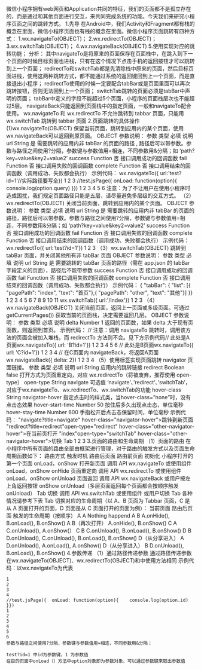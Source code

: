 微信小程序拥有web网页和Application共同的特征，我们的页面都不是孤立存在的，而是通过和其他页面进行交互，来共同完成系统的功能。今天我们来研究小程序页面之间的跳转方式。
1.先导
在Android中，我们Activity和Fragment都有栈的概念在里面，微信小程序页面也有栈的概念在里面。微信小程序页面跳转有四种方式：
1.wx.navigateTo(OBJECT)；
2.wx.redirectTo(OBJECT)；
3.wx.switchTab(OBJECT)；
4.wx.navigateBack(OBJECT)
5.使用实现对应的跳转功能；
分析：
其中navigateTo是将原来的页面保存在页面栈中，在跳入到下一个页面的时候目标页面也进栈，只有在这个情况下点击手机的返回按钮才可以跳转到上一个页面；
redirectTo和switchTab都是先清除栈中原来的页面，然后目标页面进栈，使用这两种跳转方式，都不能通过系统的返回键回到上一个页面，而是直接退出小程序；
redirectTo使用的时候一定要配合tabBar或是页面里面可以再次跳转按钮，否则无法回到上一个页面；
switchTab跳转的页面必须是tabBar中声明的页面；
tabBar中定义的字段不能超过5个页面，小程序的页面栈层次也不能超过5层。
navigateBack只能返回到页面栈中的指定页面，一般和navigateTo配合使用。
wx.navigateTo 和 wx.redirectTo 不允许跳转到 tabbar 页面，只能用 wx.switchTab 跳转到 tabbar 页面
2.页面跳转的具体操作
(1)wx.navigateTo(OBJECT)
保留当前页面，跳转到应用内的某个页面，使用wx.navigateBack可以返回到原页面。
OBJECT 参数说明：
参数 类型 必填 说明
url String 是 需要跳转的应用内非 tabBar 的页面的路径 , 路径后可以带参数。参数与路径之间使用?分隔，参数键与参数值用=相连，不同参数用&分隔；如 ‘path?key=value&key2=value2’
success Function 否 接口调用成功的回调函数
fail Function 否 接口调用失败的回调函数
complete Function 否 接口调用结束的回调函数（调用成功、失败都会执行）
示例代码：
wx.navigateTo({  url:'test?id=1'//实际路径要写全})
1
2
3
//test.jsPage({  onLoad: function(option){    console.log(option.query)    }})
1
2
3
4
5
6
注意：为了不让用户在使用小程序时造成困扰，我们规定页面路径只能是五层，请尽量避免多层级的交互方式。
（2）wx.redirectTo(OBJECT)
关闭当前页面，跳转到应用内的某个页面。
OBJECT 参数说明：
参数 类型 必填 说明
url String 是 需要跳转的应用内非 tabBar 的页面的路径，路径后可以带参数。参数与路径之间使用?分隔，参数键与参数值用=相连，不同参数用&分隔；如 ‘path?key=value&key2=value2’
success Function 否 接口调用成功的回调函数
fail Function 否 接口调用失败的回调函数
complete Function 否 接口调用结束的回调函数（调用成功、失败都会执行）
示例代码：
wx.redirectTo({  url:'test?id=1'})
1
2
3
（3）wx.switchTab(OBJECT)
跳转到 tabBar 页面，并关闭其他所有非 tabBar 页面
OBJECT 参数说明：
参数 类型 必填 说明
url String 是 需要跳转的 tabBar 页面的路径（需在 app.json 的 tabBar 字段定义的页面），路径后不能带参数
success Function 否 接口调用成功的回调函数
fail Function 否 接口调用失败的回调函数
complete Function 否 接口调用结束的回调函数（调用成功、失败都会执行）
示例代码：
{  "tabBar": {    "list": [{      "pagePath": "index",      "text": "首页"},{      "pagePath": "other",      "text": "其他"}]  }}
1
2
3
4
5
6
7
8
9
10
11
wx.switchTab({  url:'/index'})
1
2
3
（4）wx.navigateBack(OBJECT)
关闭当前页面，返回上一页面或多级页面。可通过 getCurrentPages()) 获取当前的页面栈，决定需要返回几层。
OBJECT 参数说明：
参数 类型 必填 说明
delta Number 1 返回的页面数，如果 delta 大于现有页面数，则返回到首页。
示例代码：
// 注意：调用 navigateTo 跳转时，调用该方法的页面会被加入堆栈，而 redirectTo 方法则不会。见下方示例代码// 此处是A页面wx.navigateTo({  url: 'B?id=1'})
1
2
3
4
5
6
// 此处是B页面wx.navigateTo({  url: 'C?id=1'})
1
2
3
4
// 在C页面内 navigateBack，将返回A页面wx.navigateBack({  delta: 2})
1
2
3
4
（5）使用标签实现页面跳转
navigator
页面链接。
参数 类型 必填 说明
url String 应用内的跳转链接 
redirect Boolean false 打开方式为页面重定向，对应 wx.redirectTo（将被废弃，推荐使用 open-type）
open-type String navigate 可选值 ‘navigate’、’redirect’、’switchTab’，对应于wx.navigateTo、wx.redirectTo、wx.switchTab的功能
hover-class String navigator-hover 指定点击时的样式类，当hover-class=”none”时，没有点击态效果
hover-start-time Number 50 按住后多久出现点击态，单位毫秒
hover-stay-time Number 600 手指松开后点击态保留时间，单位毫秒
示例代码：
"navigate?title=navigate" hover-class="navigator-hover">跳转到新页面  "redirect?title=redirect"open-type="redirect" hover-class="other-navigator-hover">在当前页打开  "index"open-type="switchTab" hover-class="other-navigator-hover">切换 Tab
1
2
3
3.页面的路由和生命周期
（1）页面的路由
在小程序中所有页面的路由全部由框架进行管理，对于路由的触发方式以及页面生命周期函数如下：
路由方式 触发时机 路由后页面 路由前页面
初始化 小程序打开的第一个页面 onLoad，onShow 
打开新页面 调用 API wx.navigateTo 或使用组件 onLoad，onShow onHide
页面重定向 调用 API wx.redirectTo 或使用组件 onLoad，onShow onUnload
页面返回 调用 API wx.navigateBack 或用户按左上角返回按钮 onShow onUnload（多层页面返回每个页面都会按顺序触发onUnload）
Tab 切换 调用 API wx.switchTab 或使用组件 或用户切换 Tab 各种情况请参考下表 
Tab 切换对应的生命周期（以 A、B 页面为 Tabbar 页面，C 是从 A 页面打开的页面，D 页面是从 C 页面打开的页面为例）：
当前页面 路由后页面 触发的生命周期（按顺序）
A A Nothing happend
A B A.onHide(), B.onLoad(), B.onShow()
A B（再次打开） A.onHide(), B.onShow()
C A C.onUnload(), A.onShow(）
C B C.onUnload(), B.onLoad(), B.onShow()
D B D.onUnload(), C.onUnload(), B.onLoad(), B.onShow()
D（从分享进入） A D.onUnload(), A.onLoad(), A.onShow()
D（从分享进入） B D.onUnload(), B.onLoad(), B.onShow()
4.参数传递
（1）通过路径传递参数
通过路径传递参数在wx.navigateTo(OBJECT)、wx.redirectTo(OBJECT)和中使用方法相同
示例代码：以wx.navigateTo为代表
```wx.navigateTo({  url:'test?id=1'//实际路径要写全})
1
2
3
4
//test.jsPage({  onLoad: function(option){    console.log(option.id)    }})
1
2
3
4
5
6
参数与路径之间使用?分隔，参数键与参数值用=相连，不同参数用&分隔；

test?id=1 中id为参数键，1 为参数值
在目的页面中onLoad（）方法中option对象即为参数对象，可以通过参数键来取出参数值